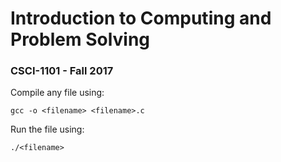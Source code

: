 # Introduction to Computing and Problem Solving
### CSCI-1101 - Fall 2017

Compile any file using:
```
gcc -o <filename> <filename>.c
```

Run the file using:
```
./<filename>
```